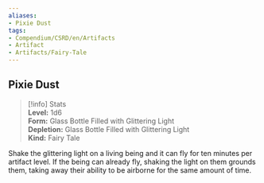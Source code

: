 ```yaml
---
aliases:
- Pixie Dust
tags:
- Compendium/CSRD/en/Artifacts
- Artifact
- Artifacts/Fairy-Tale
---
```


  
## Pixie Dust  
>[!info] Stats  
> **Level:** 1d6  
> **Form:** Glass Bottle Filled with Glittering Light  
> **Depletion:** Glass Bottle Filled with Glittering Light  
> **Kind:** Fairy Tale
  
Shake the glittering light on a living being and it can fly for ten minutes per artifact level. If the being can already fly, shaking the light on them grounds them, taking away their ability to be airborne for the same amount of time.